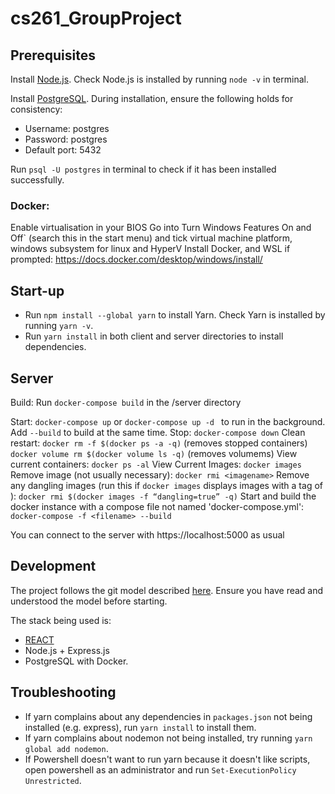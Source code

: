 # cs261_GroupProject

## Prerequisites

Install [Node.js](https://nodejs.org/en/download/). Check Node.js is installed by running `node -v` in terminal.  
  
Install [PostgreSQL](https://www.postgresql.org/download/). During installation, ensure the following holds for consistency:  
- Username: postgres  
- Password: postgres  
- Default port: 5432  
 
 Run `psql -U postgres` in terminal to check if it has been installed successfully.

### Docker:
Enable virtualisation in your BIOS
Go into Turn Windows Features On and Off` (search this in the start menu) and tick virtual machine platform, windows subsystem for linux and HyperV
Install Docker, and WSL if prompted:
https://docs.docker.com/desktop/windows/install/


## Start-up
- Run `npm install --global yarn` to install Yarn. Check Yarn is installed by running `yarn -v`.
- Run `yarn install` in both client and server directories to install dependencies.

## Server
Build:
Run `docker-compose build` in the /server directory

Start: 
`docker-compose up` or `docker-compose up -d ` to run in the background. Add `--build` to build at the same time.
Stop:
`docker-compose down`
Clean restart:
`docker rm -f $(docker ps -a -q)` (removes stopped containers)
`docker volume rm $(docker volume ls -q)` (removes volumems)
View current containers: 
`docker ps -al`
View Current Images:
`docker images`
Remove image (not usually necessary):
`docker rmi <imagename>`
Remove any dangling images (run this if `docker images` displays images with a tag of <none>):
`docker rmi $(docker images -f “dangling=true” -q)`
Start and build the docker instance with a compose file not named 'docker-compose.yml':
`docker-compose -f <filename> --build`

You can connect to the server with https://localhost:5000 as usual

## Development
The project follows the git model described [here](https://nvie.com/posts/a-successful-git-branching-model/). Ensure you have read and understood the model before starting. 

The stack being used is:  
- [REACT](https://reactjs.org/docs/hello-world.html) 
- Node.js + Express.js
- PostgreSQL
with Docker.

## Troubleshooting
- If yarn complains about any dependencies in `packages.json` not being installed (e.g. express), run `yarn install` to install them.
- If yarn complains about nodemon not being installed, try running `yarn global add nodemon`.
- If Powershell doesn't want to run yarn because it doesn't like scripts, open powershell as an administrator and run `Set-ExecutionPolicy Unrestricted`. 

